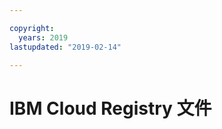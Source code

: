 ```yaml
---

copyright:
  years: 2019
lastupdated: "2019-02-14"

---
```



# IBM Cloud Registry 文件


